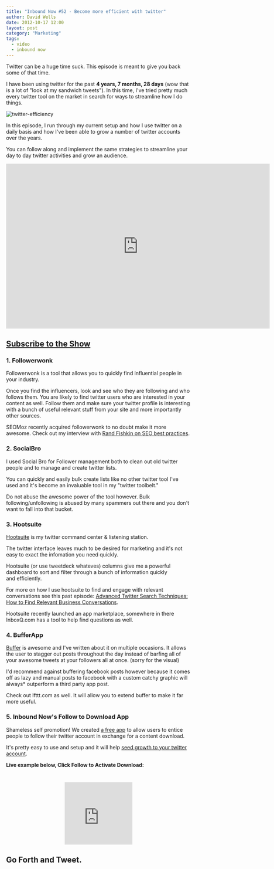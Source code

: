 ```yaml
---
title: "Inbound Now #52 - Become more efficient with twitter"
author: David Wells
date: 2012-10-17 12:00
layout: post
category: "Marketing"
tags:
  - video
  - inbound now
---
```


Twitter can be a huge time suck. This episode is meant to give you back some of that time.

I have been using twitter for the past **4 years, 7 months, 28 days** (wow that is a lot of "look at my sandwich tweets"). In this time, I've tried pretty much every twitter tool on the market in search for ways to streamline how I do things.

![](http://inboundnow.com/wp-content/uploads/2012/10/twitter-efficiency-300x300.jpg "twitter-efficiency")

In this episode, I run through my current setup and how I use twitter on a daily basis and how I've been able to grow a number of twitter accounts over the years.

You can follow along and implement the same strategies to streamline your day to day twitter activities and grow an audience.

<iframe src="https://www.youtube.com/embed/9sw6YoQelU4" width="720" height="450" frameborder="0" allowfullscreen="allowfullscreen"></iframe>

## [Subscribe to the Show](http://inboundnow.com/subscribe/ "Subscribe to the Inbound Now TV Social Media and Inbound Marketing Podcast")

### 1. Followerwonk

Followerwonk is a tool that allows you to quickly find influential people in your industry.

Once you find the influencers, look and see who they are following and who follows them. You are likely to find twitter users who are interested in your content as well. Follow them and make sure your twitter profile is interesting with a bunch of useful relevant stuff from your site and more importantly other sources.

SEOMoz recently acquired followerwonk to no doubt make it more awesome. Check out my interview with [Rand Fishkin on SEO best practices](http://inboundnow.com/seo-best-practices-link-building-strategies/).

### 2. SocialBro

I used Social Bro for Follower management both to clean out old twitter people and to manage and create twitter lists.

You can quickly and easily bulk create lists like no other twitter tool I've used and it's become an invaluable tool in my "twitter toolbelt."

Do not abuse the awesome power of the tool however. Bulk following/unfollowing is abused by many spammers out there and you don't want to fall into that bucket.

### 3. Hootsuite

[Hootsuite](http://hootsuite.com/) is my twitter command center & listening station.

The twitter interface leaves much to be desired for marketing and it's not easy to exact the infomation you need quickly.

Hootsuite (or use tweetdeck whateves) columns give me a powerful dashboard to sort and filter through a bunch of information quickly and efficiently.

For more on how I use hootsuite to find and engage with relevant conversations see this past episode: [Advanced Twitter Search Techniques: How to Find Relevant Business Conversations](http://inboundnow.com/how-to-create-and-promote-a-video-interview-podcast/).

Hootsuite recently launched an app marketplace, somewhere in there InboxQ.com has a tool to help find questions as well.

### 4. BufferApp

[Buffer](http://bufferapp.com/r/8314f) is awesome and I've written about it on multiple occasions. It allows the user to stagger out posts throughout the day instead of barfing all of your awesome tweets at your followers all at once. (sorry for the visual)

I'd recommend against buffering facebook posts however because it comes off as lazy and manual posts to facebook with a custom catchy graphic will always* outperform a third party app post.

Check out Ifttt.com as well. It will allow you to extend buffer to make it far more useful.

### 5. Inbound Now's Follow to Download App

Shameless self promotion! We created [a free app](https://inboundly.wpengine.com/apps/follow-to-download-app/) to allow users to entice people to follow their twitter account in exchange for a content download.

It's pretty easy to use and setup and it will help [seed growth to your twitter account](https://inboundly.wpengine.com/apps/follow-to-download-app/).

**Live example below, Click Follow to Activate Download:**

<center><iframe style="border: none; overflow: hidden; width: 185px; height: 170px; margin-top: 25px;" src="http://embeds.inboundnow.com/twitter/follow-to-download/follow-to-download.php?twittername=davidwells&amp;rurl=http%3A%2F%2Finboundly.wpengine.com%2Fdownload-example.zip&amp;header=1&amp;color=" width="320" height="240" frameborder="0" scrolling="no"></iframe></center>

## Go Forth and Tweet.
